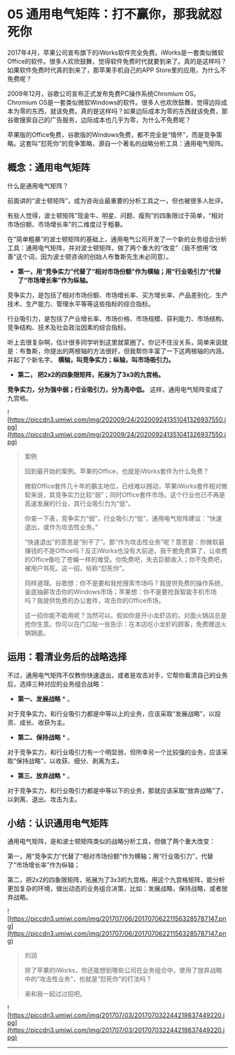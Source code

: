 # 05 通用电气矩阵：打不赢你，那我就怼死你

2017年4月，苹果公司宣布旗下的iWorks软件完全免费。iWorks是一套类似微软Office的软件。很多人欢欣鼓舞，觉得软件免费时代就要到来了。真的是这样吗？如果软件免费时代真的到来了，那苹果手机自己的APP Store里的应用，为什么不免费呢？

2009年12月，谷歌公司宣布正式发布免费PC操作系统Chromium OS。Chromium OS是一套类似微软Windows的软件。很多人也欢欣鼓舞，觉得边际成本为零的东西，就该免费。真的是这样吗？如果边际成本为零的东西就该免费，那谷歌搜索自己的广告服务，边际成本也几乎为零，为什么不免费呢？

苹果版的Office免费，谷歌版的Windows免费，都不完全是“情怀”，而是竞争策略。这套叫“怼死你”的竞争策略，源自一个著名的战略分析工具：通用电气矩阵。

##  概念：通用电气矩阵

什么是通用电气矩阵？

前面讲的“波士顿矩阵”，成为咨询业最重要的分析工具之一，但也被很多人批评。

有些人觉得，波士顿矩阵“现金牛、明星、问题、瘦狗”的四象限过于简单，“相对市场份额、市场增长率”的二维度过于粗暴。

在“简单粗暴”的波士顿矩阵的基础上，通用电气公司开发了一个新的业务组合分析工具：通用电气矩阵，并对波士顿矩阵，做了两个重大的“改变”（我不想用“改善”这个词，因为波士顿咨询的创始人布鲁斯先生未必同意）。

* **第一，用“竞争实力”代替了“相对市场份额”作为横轴；用“行业吸引力”代替了“市场增长率”作为纵轴。** 

竞争实力，是包括了相对市场份额、市场增长率、买方增长率、产品差别化、生产技术、生产能力、管理水平等等这些指标的综合指标。

行业吸引力，是包括了产业增长率、市场价格、市场规模、获利能力、市场结构、竞争结构、技术及社会政治因素的综合指标。

听上去很复杂啊，估计很多同学听到这里就蒙圈了。你记不住没关系，简单来说就是：布鲁斯，你提出的两根轴的方法很好，但我帮你丰富了一下这两根轴的内涵，并起了个新名字。 **横轴，叫竞争实力；纵轴，叫市场吸引力。**

* **第二， 把2x2的四象限矩阵，拓展为了3x3的九宫格。** 

 **竞争实力，分为强中弱；行业吸引力，分为高中低。** 这样，通用电气矩阵变成了九宫格。

![https://piccdn3.umiwi.com/img/202009/24/202009241351041326937550.jpg](https://piccdn3.umiwi.com/img/202009/24/202009241351041326937550.jpg)

> 案例
> 
> 回到最开始的案例。苹果的Office，也就是iWorks套件为什么免费？
> 
> 微软Office套件几十年的霸主地位，已经难以撼动，苹果iWorks套件相对微软来说，其竞争实力比较“弱”；同时Office套件市场，这个行业也已不再是高速发展的行业，其行业吸引力为“低”。
> 
> 你查一下表，竞争实力“弱”，行业吸引力“低”，通用电气矩阵建议：“快速退出，或作为攻击性业务。”
> 
> “快速退出”的意思是“别干了”。那“作为攻击性业务”呢？意思是：你微软最赚钱的不是Office吗？反正iWorks也没有大前途，我干脆免费算了，让收费的Office像吃了苍蝇一样的难受。你免费吧，失去巨额收入；你不免费吧，被用户骂死。这一招，俗称“怼死你”。
> 
> 同样道理。谷歌想：你不是要和我抢搜索市场吗？我提供免费的操作系统，釜底抽薪攻击你的Windows市场；苹果想：你不是要抢我智能手机市场吗？我提供免费的办公套件，攻击你的Office市场。
> 
> 这一招你能不能用呢？当然可以。假如你是开小龙虾店的，对面火锅店总是抢你生意。你可以在门口贴一张告示：在本店吃小龙虾的顾客，免费赠送火锅锅底。

## 运用：看清业务后的战略选择

不过，通用电气矩阵不仅教你快速退出，或者是攻击对手，它帮你看清自己的业务后，选择三种对应的业务组合战略：

* **第一、发展战略** * 。

对于竞争实力，和行业吸引力都是中等以上的业务，应该采取“发展战略”，以投资、成长、收获为主。

* **第二、保持战略** * 。

对于竞争实力，和行业吸引力有一个明显弱，但所幸另一个比较强的业务，应该采取“保持战略”，以收获、细分、剥离为主。

* **第三、放弃战略** * 。

对于竞争实力，和行业吸引力都是中等以下的业务，那就应该采取“放弃战略”了，以剥离、退出、攻击为主。

## 小结：认识通用电气矩阵

通用电气矩阵，是和波士顿矩阵类似的战略分析工具，但做了两个重大改变：

第一，用“竞争实力”代替了“相对市场份额”作为横轴；用“行业吸引力”，代替了“市场增长率”作为纵轴；

第二，把2x2的四象限矩阵，拓展为了3x3的九宫格。用这个九宫格矩阵，能分析更加复杂的环境，做出动态的业务组合决策，比如：发展战略，保持战略，或者放弃战略。

![https://piccdn3.umiwi.com/img/201707/06/201707062211563285787147.png](https://piccdn3.umiwi.com/img/201707/06/201707062211563285787147.png)

> 刘润
> 
> 除了苹果的iWorks，你还能想到哪些公司在业务组合中，使用了放弃战略中的“攻击性业务”，也就是“怼死你”的打法吗？
> 
> 来和我一起过过招吧。

![https://piccdn3.umiwi.com/img/201707/03/201707032244219837449220.jpg](https://piccdn3.umiwi.com/img/201707/03/201707032244219837449220.jpg)

---
